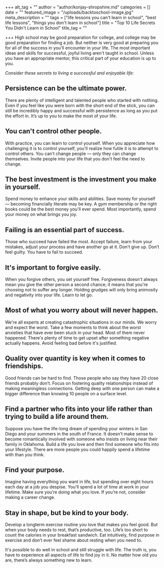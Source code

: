 +++
alt_tag = ""
author = "author/konjay-shropshire.md"
categories = []
date = ""
featured_image = "/uploads/backtoschool-image.jpg"
meta_description = ""
tags = ["life lessons you can't learn in school", "best life lessons", "things you don't learn in school"]
title = "Top 10 Life Secrets You Didn't Learn in School"
title_tag = ""

+++
High school may be good preparation for college, and college may be good preparation for finding a job. But neither is very good at preparing you for all of the success in you’ll encounter in your life. The most important ideas and skills for successful, joyful living aren't taught in school. Unless you have an appropriate mentor, this critical part of your education is up to you.

_Consider these secrets to living a successful and enjoyable life:_

## Persistence can be the ultimate power. 

There are plenty of intelligent and talented people who started with nothing. Even if you feel like you were born with the short end of the stick, you can still be incredibly happy and successful with persistence as long as you put the effort in. It’s up to you to make the most of your life.

## You can't control other people. 

With practice, you can learn to control yourself. When you appreciate how challenging it is to control yourself, you'll realize how futile it is to attempt to control others. You can’t change people — only they can change themselves. Invite people into your life that you don't feel the need to change.

## The best investment is the investment you make in yourself.

Spend money to enhance your skills and abilities. Save money for yourself — becoming financially literate may be key. A gym membership or the right books could be the best money you'll ever spend. Most importantly, spend your money on what brings you joy.

## Failing is an essential part of success. 

Those who succeed have failed the most. Accept failure, learn from your mistakes, adjust your process and have another go at it. Don’t give up. Don’t feel guilty. You have to fail to succeed.

## It's important to forgive easily.

 When you forgive others, you set yourself free. Forgiveness doesn't always mean you give the other person a second chance; it means that you're choosing not to suffer any longer. Holding grudges will only bring animosity and negativity into your life. Learn to let go.

## Most of what you worry about will never happen. 

We're all experts at creating catastrophic situations in our minds. We worry and expect the worst. Take a few moments to think about the worst anxieties that have ever been stuck in your head. Most of them never happened. There's plenty of time to get upset after something negative actually happens. Avoid feeling bad before it's justified.

## Quality over quantity is key when it comes to friendships.

Good friends can be hard to find. Those people who say they have 20 close friends probably don’t. Focus on fostering quality relationships instead of making meaningless connections. Getting deep with one person can make a bigger difference than knowing 10 people on a surface level.

## Find a partner who fits into your life rather than trying to build a life around them. 

Suppose you have the life-long dream of spending your winters in San Diego and your summers in the south of France. It doesn't make sense to become romantically involved with someone who insists on living near their family in Oklahoma. Build a life you love and then find someone who fits into your lifestyle. There are more people you could happily spend a lifetime with than you think.

## Find your purpose. 

Imagine having everything you want in life, but spending over eight hours each day at a job you despise. You'll spend a lot of time at work in your lifetime. Make sure you’re doing what you love. If you’re not, consider making a career change.

## Stay in shape, but be kind to your body.

Develop a longterm exercise routine you love that makes you feel good. But when your body needs to rest, that’s productive, too. Life’s too short to count the calories in your breakfast sandwich. Eat intuitively, find purpose in exercise and don’t ever feel shame about resting when you need to.

It's possible to do well in school and still struggle with life. The truth is, you have to experience all aspects of life to find joy in it. No matter how old you are, there’s always something new to learn.